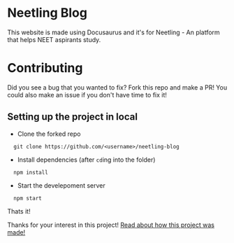 # Neetling Blog
This website is made using Docusaurus and it's for Neetling - An platform that helps NEET aspirants study.

# Contributing
Did you see a bug that you wanted to fix? Fork this repo and make a PR! You could also make an issue if you don't have time to fix it!

## Setting up the project in local
- Clone the forked repo
```
  git clone https://github.com/<username>/neetling-blog
```

- Install dependencies (after `cd`ing into the folder)
```
  npm install
```

- Start the develepoment server
```
  npm start
```

Thats it!

Thanks for your interest in this project! [Read about how this project was made!](https://blog.neetling.com/)
